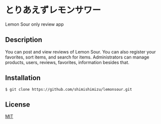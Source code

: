 # とりあえずレモンサワー

Lemon Sour only review app

## Description

You can post and view reviews of Lemon Sour.
You can also register your favorites, sort items, and search for items.
Administrators can manage products, users, reviews, favorites, information besides that.


## Installation
	$ git clone https://github.com/shimishimizu/lemonsour.git

## License

[MIT](https://raw.githubusercontent.com/shimishimizu/lemonsour/master/LICENSE)